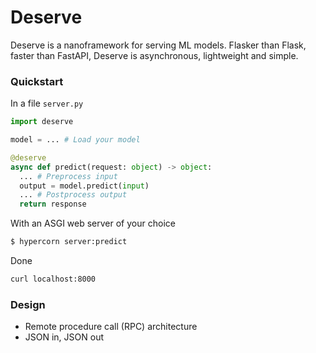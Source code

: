 # Deserve

Deserve is a nanoframework for serving ML models. Flasker than Flask, faster than FastAPI, Deserve is asynchronous, lightweight and simple.

### Quickstart

In a file `server.py`

```py
import deserve

model = ... # Load your model

@deserve
async def predict(request: object) -> object:
  ... # Preprocess input
  output = model.predict(input)
  ... # Postprocess output
  return response
```

With an ASGI web server of your choice

```sh
$ hypercorn server:predict
```

Done

```sh
curl localhost:8000
```

### Design

* Remote procedure call (RPC) architecture
* JSON in, JSON out
